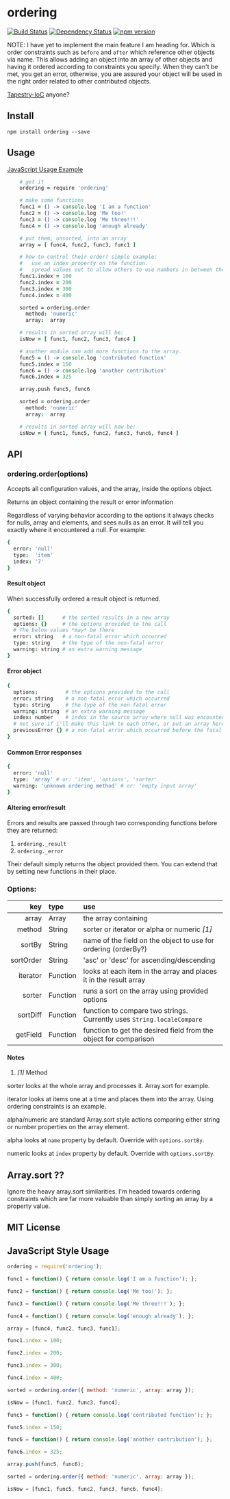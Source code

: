 # ordering
[![Build Status](https://travis-ci.org/elidoran/ordering.svg?branch=master)](https://travis-ci.org/elidoran/ordering)
[![Dependency Status](https://gemnasium.com/elidoran/ordering.png)](https://gemnasium.com/elidoran/ordering)
[![npm version](https://badge.fury.io/js/ordering.svg)](http://badge.fury.io/js/ordering)

NOTE:
I have yet to implement the main feature I am heading for. Which is order
constraints such as `before` and `after` which reference other objects via name.
This allows adding an object into an array of other objects and having it ordered
according to constraints you specify. When they can't be met, you get an error,
otherwise, you are assured your object will be used in the right order related
to other contributed objects.

[Tapestry-IoC](https://tapestry.apache.org/tapestry-ioc-configuration.html#TapestryIoCConfiguration-Ordered_List) anyone?

## Install

    npm install ordering --save


## Usage

[JavaScript Usage Example](#javascript-style-usage)

```coffeescript
    # get it
    ordering = require 'ordering'

    # make some functions
    func1 = () -> console.log 'I am a function'
    func2 = () -> console.log 'Me too!'
    func3 = () -> console.log 'Me three!!!'
    func4 = () -> console.log 'enough already'

    # put them, unsorted, into an array
    array = [ func4, func2, func3, func1 ]

    # how to control their order? simple example:
    #   use an index property on the function.
    #   spread values out to allow others to use numbers in between them
    func1.index = 100
    func2.index = 200
    func3.index = 300
    func4.index = 400

    sorted = ordering.order
      method: 'numeric'
      array:  array

    # results in sorted array will be:
    isNow = [ func1, func2, func3, func4 ]

    # another module can add more functions to the array.
    func5 = () -> console.log 'contributed function'
    func5.index = 150
    func6 = () -> console.log 'another contribution'
    func6.index = 325

    array.push func5, func6

    sorted = ordering.order
      method: 'numeric'
      array:  array

    # results in sorted array will now be:
    isNow = [ func1, func5, func2, func3, func6, func4 ]
```

## API

### ordering.order(options)

Accepts all configuration values, and the array, inside the options object.

Returns an object containing the result or error information

Regardless of varying behavior according to the options it always checks for
nulls, array and elements, and sees nulls as an error. It will tell you exactly
where it encountered a null. For example:

```coffeescript
{
  error: 'null'
  type:  'item'
  index: '7'
}
```

#### Result object

When successfully ordered a result object is returned.

```coffeescript
{
  sorted: []      # the sorted results in a new array
  options: {}     # the options provided to the call
  # The below values *may* be there
  error: string   # a non-fatal error which occurred
  type: string    # the type of the non-fatal error
  warning: string # an extra warning message
}
```

#### Error object

```coffeescript
{
  options:         # the options provided to the call
  error: string    # a non-fatal error which occurred
  type: string     # the type of the non-fatal error
  warning: string  # an extra warning message
  index: number    # index in the source array where null was encountered
  # not sure if i'll make this link to each other, or put an array here...
  previousError {} # a non-fatal error which occurred before the fatal one
}
```

#### Common Error responses

```coffeescript
{
  error: 'null'
  type: 'array' # or: 'item', 'options', 'sorter'
  warning: 'unknown ordering method' # or: 'empty input array'
}
```

#### Altering error/result

Errors and results are passed through two corresponding functions before they are
returned:

1. `ordering._result`
2. `ordering._error`

Their default simply returns the object provided them. You can extend that by
setting new functions in their place.

### Options:

key       |  type    | use
---------:|:---------|:----------
array     | Array    | the array containing
method    | String   | sorter or iterator or alpha or numeric *[1]*
sortBy    | String   | name of the field on the object to use for ordering (orderBy?)
sortOrder | String   | 'asc' or 'desc' for ascending/descending
iterator  | Function | looks at each item in the array and places it in the result array
sorter    | Function | runs a sort on the array using provided options
sortDiff  | Function | function to compare two strings. Currently uses `String.localeCompare`
getField  | Function | function to get the desired field from the object for comparison


#### Notes

1. *[1]* Method

sorter looks at the whole array and processes it. Array.sort for example.

iterator looks at items one at a time and places them into the array. Using
ordering constraints is an example.

alpha/numeric are standard Array.sort style actions comparing either string or
number properties on the array element.

alpha looks at `name` property by default. Override with `options.sortBy`.

numeric looks at `index` property by default. Override with `options.sortBy`.



## Array.sort ??

Ignore the heavy array.sort similarities. I'm headed towards ordering constraints
which are far more valuable than simply sorting an array by a property value.


## MIT License


## JavaScript Style Usage

```javascript
ordering = require('ordering');

func1 = function() { return console.log('I am a function'); };

func2 = function() { return console.log('Me too!'); };

func3 = function() { return console.log('Me three!!!'); };

func4 = function() { return console.log('enough already'); };

array = [func4, func2, func3, func1];

func1.index = 100;

func2.index = 200;

func3.index = 300;

func4.index = 400;

sorted = ordering.order({ method: 'numeric', array: array });

isNow = [func1, func2, func3, func4];

func5 = function() { return console.log('contributed function'); };

func5.index = 150;

func6 = function() { return console.log('another contribution'); };

func6.index = 325;

array.push(func5, func6);

sorted = ordering.order({ method: 'numeric', array: array });

isNow = [func1, func5, func2, func3, func6, func4];

```
